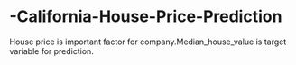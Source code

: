 # -California-House-Price-Prediction
House price is important factor for company.Median_house_value is target variable for prediction.

